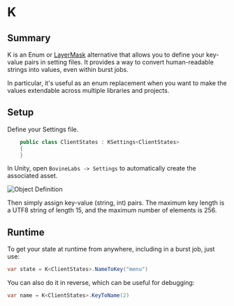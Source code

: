 # K
## Summary
K is an Enum or [LayerMask](https://docs.unity3d.com/ScriptReference/LayerMask.html) alternative that allows you to define your key-value pairs in setting files.
It provides a way to convert human-readable strings into values, even within burst jobs.

In particular, it's useful as an enum replacement when you want to make the values extendable across multiple libraries and projects.

## Setup
Define your Settings file.
```cs
    public class ClientStates : KSettings<ClientStates>
    {
    }
```

In Unity, open `BovineLabs -> Settings` to automatically create the associated asset.

![Object Definition](../../Images~/K.png)

Then simply assign key-value (string, int) pairs. The maximum key length is a UTF8 string of length 15, and the maximum number of elements is 256.

## Runtime
To get your state at runtime from anywhere, including in a burst job, just use:
```cs
var state = K<ClientStates>.NameToKey("menu")
```

You can also do it in reverse, which can be useful for debugging:
```cs
var name = K<ClientStates>.KeyToName(2)
```
